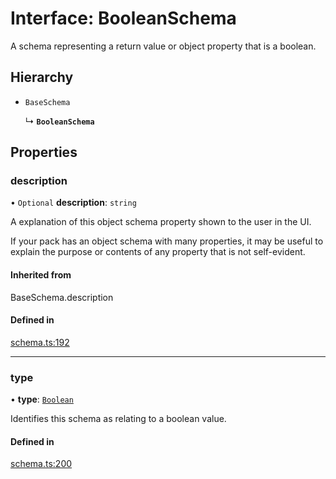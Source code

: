 # Interface: BooleanSchema

A schema representing a return value or object property that is a boolean.

## Hierarchy

- `BaseSchema`

  ↳ **`BooleanSchema`**

## Properties

### description

• `Optional` **description**: `string`

A explanation of this object schema property shown to the user in the UI.

If your pack has an object schema with many properties, it may be useful to
explain the purpose or contents of any property that is not self-evident.

#### Inherited from

BaseSchema.description

#### Defined in

[schema.ts:192](https://github.com/coda/packs-sdk/blob/main/schema.ts#L192)

___

### type

• **type**: [`Boolean`](../enums/ValueType.md#boolean)

Identifies this schema as relating to a boolean value.

#### Defined in

[schema.ts:200](https://github.com/coda/packs-sdk/blob/main/schema.ts#L200)
